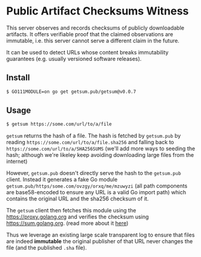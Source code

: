 # Public Artifact Checksums Witness

This server observes and records checksums of publicly downloadable artifacts.
It offers verifiable proof that the claimed observations are immutable, i.e. this server cannot serve a different claim in the future.

It can be used to detect URLs whose content breaks immutability guarantees (e.g. usually versioned software releases).

## Install

```bash
$ GO111MODULE=on go get getsum.pub/getsum@v0.0.7
```

## Usage

```bash
$ getsum https://some.com/url/to/a/file
```

`getsum` returns the hash of a file. The hash is fetched by `getsum.pub` by reading `https://some.com/url/to/a/file.sha256` and falling back to `https://some.com/url/to/a/SHA256SUMS` (we'll add more ways to seeding the hash; although we're likeley keep avoiding downloading large files from the internet)

However, `getsum.pub` doesn't directly serve the hash to the `getsum.pub` client.
Instead it generates a fake Go module `getsum.pub/https/some.com/ovzgy/orxq/me/mzuwyzi` (all path components are base58-encoded to ensure any URL is a valid Go import path)
which contains the original URL and the sha256 checksum of it.

The `getsum` client then fetches this module using the https://proxy.golang.org and verifies the checksum using https://sum.golang.org. (read more about it [here](https://go.googlesource.com/proposal/+/master/design/25530-sumdb.md))

Thus we leverage an existing large scale transparent log to ensure that files are indeed **immutable** the original publisher of that URL never changes the file (and the published `.sha` file).

